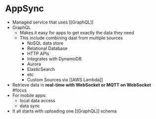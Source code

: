 # AppSync
- Managed service that uses [[GraphQL]]
- GraphQL
	- Makes it easy for apps to get exactly the data they need
	- This include combining daat from multiple sources
		- NoSQL data store
		- Relational Database
		- HTTP APIs
		- Integrates with DynamoDB
		- Aurora
		- ElasticSearch
		- etc
		- Custom Sources via [[AWS Lambda]]
- Retrieve data in **real-time with WebSocket or MQTT on WebSocket** #focus 
- For mobile apps:
	- local data access
	- data sync 
- It all starts with uploading one [[GraphQL]] schema